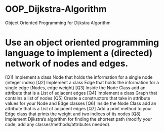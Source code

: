 # OOP_Dijkstra-Algorithm
Object Oriented Programming for Dijkstra Algorithm


# Use an object oriented programming language to implement a (directed) network of nodes and edges.
[Q1] Implement a class Node that holds the information for a single node (integer index)
[Q2] Implement a class Edge that holds the information for a single edge (Nodes, edge weight)
[Q3] Inside the Node Class add an attribute that is a List of adjacent edges
[Q4] Implement a class Graph that contains a list of nodes
[Q5] Create a constructors that take in attribute values for your Node and Edge classes
[Q6] Inside the Node Class add an attribute that is a List of adjacent edges
[Q7] Add a print method to your Edge class that prints the weight and two indices of its nodes
[Q8] Implement Djikstra’s algorithm for finding the shortest path (modify your code, add any classes/methods/attributes needed).

